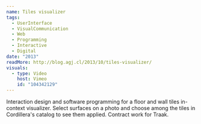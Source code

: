 ```yaml
---
name: Tiles visualizer
tags:
  - UserInterface
  - VisualCommunication
  - Web
  - Programming
  - Interactive
  - Digital
date: "2013"
readMore: http://blog.agj.cl/2013/10/tiles-visualizer/
visuals:
  - type: Video
    host: Vimeo
    id: "104342129"
---
```



Interaction design and software programming for a floor and wall tiles in-context visualizer. Select surfaces on a photo and choose among the tiles in Cordillera's catalog to see them applied. Contract work for Traak.
